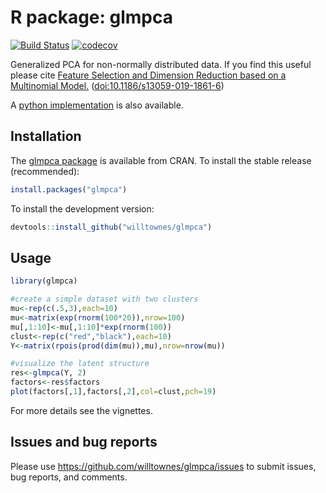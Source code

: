 # R package: glmpca

[![Build Status](https://travis-ci.com/willtownes/glmpca.svg?token=o1x5ZKVR5sA6MpqhDnQX&branch=master)](https://travis-ci.com/willtownes/glmpca)
[![codecov](https://codecov.io/gh/willtownes/glmpca/branch/master/graph/badge.svg)](https://codecov.io/gh/willtownes/glmpca)

Generalized PCA for non-normally distributed data. If you find this useful please cite [Feature Selection and Dimension Reduction based on a Multinomial Model.](https://genomebiology.biomedcentral.com/articles/10.1186/s13059-019-1861-6) ([doi:10.1186/s13059-019-1861-6](https://doi.org/10.1186/s13059-019-1861-6))

A [python implementation](https://github.com/willtownes/glmpca-py) is also available.

## Installation

The [glmpca package](https://cran.r-project.org/web/packages/glmpca/index.html) is available from CRAN. To install the stable release (recommended):

```r
install.packages("glmpca")
```

To install the development version:

```r
devtools::install_github("willtownes/glmpca")
```

## Usage

```r
library(glmpca)

#create a simple dataset with two clusters
mu<-rep(c(.5,3),each=10)
mu<-matrix(exp(rnorm(100*20)),nrow=100)
mu[,1:10]<-mu[,1:10]*exp(rnorm(100))
clust<-rep(c("red","black"),each=10)
Y<-matrix(rpois(prod(dim(mu)),mu),nrow=nrow(mu))

#visualize the latent structure
res<-glmpca(Y, 2)
factors<-res$factors
plot(factors[,1],factors[,2],col=clust,pch=19)
```

For more details see the vignettes.

## Issues and bug reports

Please use https://github.com/willtownes/glmpca/issues to submit issues, bug reports, and comments.
